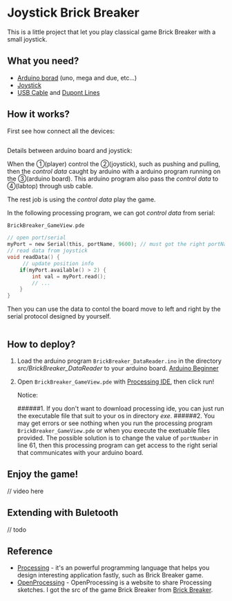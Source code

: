 # Joystick Brick Breaker

This is a little project that let you play classical game Brick Breaker with a small joystick.

## What you need?
* <a href="https://www.arduino.cc/en/Main/Products" target="_blank">Arduino borad</a> (uno, mega and due, etc...)
* <a href="http://wiki.dfrobot.com.cn/index.php?title=(SKU:DFR0061)JoyStick摇杆模块" target="_blank">Joystick</a>
* <a href="https://www.adafruit.com/products/62" target="_blank">USB Cable</a> and <a href="http://www.amazon.com/Qooltek-40pcs-Dupont-Female-Connector/dp/B0116IZ0UO" target="_blank">Dupont Lines</a>

## How it works?

First see how connect all the devices:

<img href="https://github.com/fangbq/JoystickBrickBreaker/blob/master/img/JoyStick%20Brick%20Breaker%20Structure.png?raw=true" target="_blank"/>

Details between arduino board and joystick:
<img href="https://github.com/fangbq/JoystickBrickBreaker/blob/master/img/Arduino-JoyStick.png?raw=true" target="_blank"/>

When the ①(player) control the ②(joystick), such as pushing and pulling, then the *control data* caught by arduino with a arduino program running on the ③(arduino board). This arduino program also pass the *control data* to ④(labtop) through usb cable.

The rest job is using the *control data* play the game.

In the following processing program, we can got *control data* from serial:

```c
BrickBreaker_GameView.pde

// open port/serial
myPort = new Serial(this, portName, 9600); // must got the right portName !!!
// read data from joystick
void readData() {
     // update position info
    if(myPort.available() > 2) {
    	int val = myPort.read();
    	// ...
    }
}
```

Then you can use the data to contol the board move to left and right by the serial protocol designed by yourself.

<img href="https://github.com/fangbq/JoystickBrickBreaker/blob/master/img/GameView.png?raw=true" target="_blank"/>


## How to deploy?
1. Load the arduino program `BrickBreaker_DataReader.ino` in the directory *src/BrickBreaker_DataReader* to your arduino board. <a href="https://www.arduino.cc/en/Guide/HomePage" target="_blank">Arduino Beginner</a>
2. Open `BrickBreaker_GameView.pde` with <a href="https://processing.org/download/?processing" target="_blank">Processing IDE</a>, then click run!

	Notice:
	
	######1.	If you don't want to download processing ide, you can just run the executable file that suit to your os in directory *exe*.
	######2. You may get errors or see nothing when you run the processing program `BrickBreaker_GameView.pde` or when you execute the exetuable files provided. The possible solution is to change the value of `portNumber` in line 61, then this processing program can get access to the right serial that communicates with your arduino board.

## Enjoy the game!
// video here

## Extending with Buletooth
// todo

## Reference
* <a href="https://processing.org" target="_blank">Processing</a> - it's an powerful programming language that helps you design interesting application fastly, such as Brick Breaker game.
* <a href="http://www.openprocessing.org" target="_blank">OpenProcessing</a> - OpenProcessing is a website to share Processing sketches. I got the src of the game Brick Breaker from <a href="http://www.openprocessing.org/sketch/134612" target="_blank">Brick Breaker</a>.


